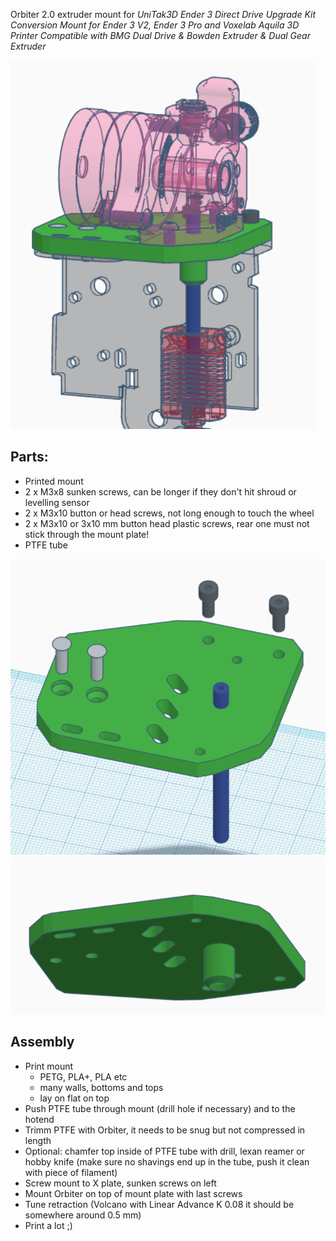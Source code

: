 Orbiter 2.0 extruder mount for _UniTak3D Ender 3 Direct Drive Upgrade Kit Conversion Mount for Ender 3 V2, Ender 3 Pro and Voxelab Aquila 3D Printer Compatible with BMG Dual Drive & Bowden Extruder & Dual Gear Extruder_

![Overview](orbiter-unitak-overview.png)

## Parts:
* Printed mount
* 2 x M3x8 sunken screws, can be longer if they don't hit shroud or levelling sensor
* 2 x M3x10 button or head screws, not long enough to touch the wheel
* 2 x M3x10 or 3x10 mm button head plastic screws, rear one must not stick through the mount plate!
* PTFE tube


![Above](orbiter-unitak-above.png)
![Below](orbiter-unitak-below.png)

## Assembly
* Print mount
    * PETG, PLA+, PLA etc
    * many walls, bottoms and tops
    * lay on flat on top
* Push PTFE tube through mount (drill hole if necessary) and to the hotend
* Trimm PTFE with Orbiter, it needs to be snug but not compressed in length
* Optional: chamfer top inside of PTFE tube with drill, lexan reamer or hobby knife (make sure no shavings end up in the tube, push it clean with piece of filament)
* Screw mount to X plate, sunken screws on left
* Mount Orbiter on top of mount plate with last screws
* Tune retraction (Volcano with Linear Advance K 0.08 it should be somewhere around 0.5 mm)
* Print a lot ;)